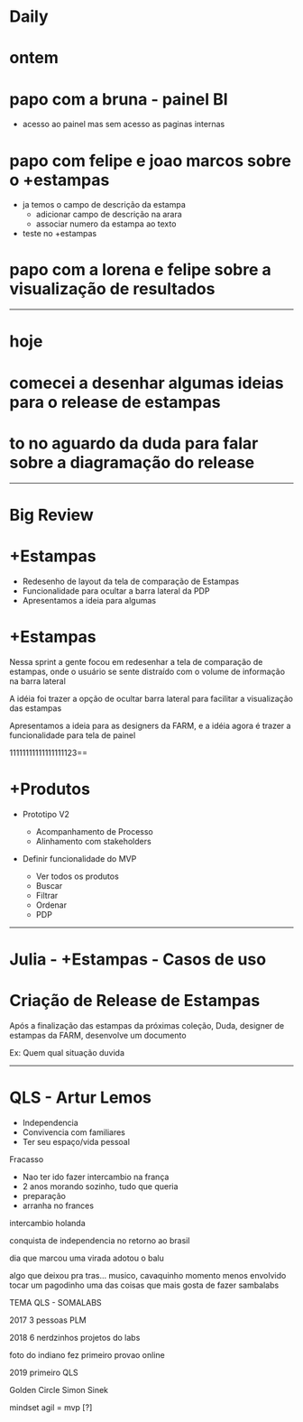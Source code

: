 # Daily

# ontem
# papo com a bruna - painel BI
  - acesso ao painel mas sem acesso as paginas internas
# papo com felipe e joao marcos sobre o +estampas
  - ja temos o campo de descrição da estampa
    - adicionar campo de descrição na arara
    - associar numero da estampa ao texto
  - teste no +estampas
# papo com a lorena e felipe sobre a visualização de resultados

---

# hoje
# comecei a desenhar algumas ideias para o release de estampas

# to no aguardo da duda para falar sobre a diagramação do release


---

# Big Review

# +Estampas
- Redesenho de layout da tela de comparação de Estampas
- Funcionalidade para ocultar a barra lateral da PDP
- Apresentamos a ideia para algumas














# +Estampas

Nessa sprint a gente focou em redesenhar a tela de comparação de estampas, onde o usuário se sente distraído com o volume de informação na barra lateral

A idéia foi trazer a opção de ocultar barra lateral para facilitar a visualização das estampas

Apresentamos a ideia para as designers da FARM, e a idéia agora é trazer a funcionalidade para tela de painel 






11111111111111111123==




























# +Produtos
- Prototipo V2 
  - Acompanhamento de Processo
  - Alinhamento com stakeholders

- Definir funcionalidade do MVP
  - Ver todos os produtos
  - Buscar
  - Filtrar
  - Ordenar
  - PDP

---

# Julia - +Estampas - Casos de uso

# Criação de Release de Estampas
Após a finalização das estampas da próximas coleção, Duda, designer de estampas da FARM, desenvolve um documento


Ex:
Quem
qual situação
duvida

---

# QLS - Artur Lemos
- Independencia
- Convivencia com familiares
- Ter seu espaço/vida pessoal

Fracasso
- Nao ter ido fazer intercambio na frança
- 2 anos morando sozinho, tudo que queria
- preparação
- arranha no frances

intercambio holanda

conquista de independencia no retorno ao brasil

dia que marcou uma virada
adotou o balu

algo que deixou pra tras...
musico, cavaquinho
momento menos envolvido
tocar um pagodinho
uma das coisas que mais gosta de fazer
sambalabs

TEMA QLS - SOMALABS

2017
3 pessoas
PLM

2018
6 nerdzinhos
projetos do labs

foto do indiano
fez primeiro provao online

2019
primeiro QLS

Golden Circle
Simon Sinek

mindset agil = mvp [?]









